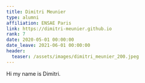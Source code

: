 ```yaml
---
title: Dimitri Meunier
type: alumni
affiliation: ENSAE Paris
link: https://dimitri-meunier.github.io
rank: 7
date: 2020-05-01 00:00:00
date_leave: 2021-06-01 00:00:00
header:
  teaser: /assets/images/dimitri_meunier_200.jpeg
---
```


Hi my name is Dimitri.
